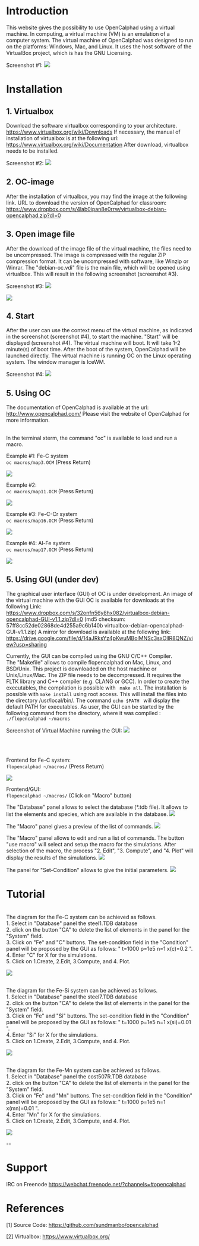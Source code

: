 

# Introduction
This website gives the possibility to use OpenCalphad using a virtual machine. In computing, a virtual machine (VM) is an emulation of a computer system.  The virtual machine of OpenCalphad was designed to run on the platforms: Windows, Mac, and Linux. It uses the host software of the VirtualBox project, which is has the GNU Licensing. 

Screenshot #1: ![](https://raw.githubusercontent.com/lusamek/OpenCalphad/master/OC-Screen1.jpg)

# Installation
## 1. Virtualbox
Download the software virtualbox corresponding to your architecture. https://www.virtualbox.org/wiki/Downloads
If necessary, the manual of installation of virtualbox is at the following url: https://www.virtualbox.org/wiki/Documentation
After download, virtualbox needs to be installed.  

Screenshot #2:
![](https://raw.githubusercontent.com/lusamek/OpenCalphad/master/Guide-OC-VB-P01.jpg)




## 2. OC-image 
After the installation of virtualbox, you may find the image at the following link.
URL to download the version of OpenCalphad for classroom: https://www.dropbox.com/s/4lab0ipan8e0rrw/virtualbox-debian-opencalphad.zip?dl=0



## 3. Open image file
After the download of the image file of the virtual machine, the files need to be uncompressed. The image is compressed with the regular ZIP compression format. It can be uncompressed with software, like Winzip or Winrar. The "debian-oc.vdi" file is the main file, which will be opened using virtualbox. This will result in the following screenshot (screenshot #3). 

Screenshot #3:
![](https://raw.githubusercontent.com/lusamek/OpenCalphad/master/Guide-OC-VM-P01.jpg)

![](https://raw.githubusercontent.com/lusamek/OpenCalphad/master/vdi-image-explorer.png)




## 4. Start 
After the user can use the context menu of the virtual machine, as indicated in the screenshot (screenshot #4), to start the machine. "Start" will be displayed (screenshot #4). The virtual machine will boot. It will take 1-2 minute(s) of boot time. After the boot of the system, OpenCalphad will be launched directly. The virtual machine is running OC on the Linux operating system. The window manager is IceWM. 

Screenshot #4:
![](https://raw.githubusercontent.com/lusamek/OpenCalphad/master/Guide-OC-VM-P02.jpg)




## 5. Using OC
The documentation of OpenCalphad is available at the url: http://www.opencalphad.com/
Please visit the website of OpenCalphad for more information. 
<br/>
<br/>

In the terminal xterm, the command "oc" is available to load and run a macro. 

Example #1: Fe-C system <br/>
` oc macros/map3.OCM ` 
(Press Return)

![](https://raw.githubusercontent.com/lusamek/OpenCalphad/master/Example-OC6-Fe-C-map3.jpg)
<br/>


Example #2: <br/>
` oc macros/map11.OCM ` 
(Press Return)

![](https://raw.githubusercontent.com/lusamek/OpenCalphad/master/Example-OC6-Fe-C-map11.jpg)
<br/>


Example #3: Fe-C-Cr system <br/>
` oc macros/map16.OCM ` 
(Press Return)

![](https://raw.githubusercontent.com/lusamek/OpenCalphad/master/Example-OC6-map16.jpg)
<br/>



Example #4: Al-Fe system <br/>
` oc macros/map17.OCM ` 
(Press Return)

![](https://raw.githubusercontent.com/lusamek/OpenCalphad/master/Example-OC6-Fe-C-map17.jpg)
<br/>



## 5. Using GUI (under dev)

The graphical user interface (GUI) of OC is under development. An image of the virtual machine with the GUI OC is available for downloads at the following Link: <br/>
https://www.dropbox.com/s/32onfn56y8hx082/virtualbox-debian-opencalphad-GUI-v1.1.zip?dl=0 
(md5 checksum: 57ff8cc52de02868de4d255a9c6b140b virtualbox-debian-opencalphad-GUI-v1.1.zip)
A mirror for download is available at the following link: https://drive.google.com/file/d/14aJRksYz4pKwuMBolMNSc3sxOllR8QNZ/view?usp=sharing


Currently, the GUI can be compiled using the GNU C/C++ Compiler.  
The "Makefile" allows to compile flopencalphad on Mac, Linux, and BSD/Unix. 
This project is downloaded on the host machine or Unix/Linux/Mac. 
The ZIP file needs to be decompressed. It requires the FLTK library and C++ compiler (e.g. CLANG or GCC). 
In order to create the executables, the compilation is possible with ` make all`. 
The installation is possible with ` make install ` using root access. This will install the files into the directory /usr/local/bin/. The command `echo $PATH ` will display the default PATH for executables.  As user, the GUI can be started by the following command from the directory, where it was compiled : 
` ./flopencalphad ~/macros   ` 


Screenshot of Virtual Machine running the GUI:
![](https://raw.githubusercontent.com/lusamek/OpenCalphad/master/gui-vm-oc-screenshot-1.png)


<br/>
<br/>


Frontend for Fe-C system:<br/>
` flopencalphad ~/macros/ ` 
(Press Return) <br/>


![](https://raw.githubusercontent.com/lusamek/OpenCalphad/master/flopencalphad-2.png)
<br/>

Frontend/GUI: <br/>
` flopencalphad ~/macros/ ` 
(Click on "Macro" button) <br/>


The "Database" panel allows to select the database (*.tdb file). It allows to list the elements and species, which are available in the database.
![](https://raw.githubusercontent.com/lusamek/OpenCalphad/master/flopencalphad-3.png)

The "Macro" panel gives a preview of the list of commands.
![](https://raw.githubusercontent.com/lusamek/OpenCalphad/master/flopencalphad-8.png)

The "Macro" panel allows to edit and run a list of commands. The button "use macro" will select and setup the macro for the simulations. After selection of the macro, the process "2. Edit", "3. Compute", and "4. Plot" will display the results of the simulations. 
![](https://raw.githubusercontent.com/lusamek/OpenCalphad/master/flopencalphad-4.png)

The panel for "Set-Condition" allows to give the initial parameters.
![](https://raw.githubusercontent.com/lusamek/OpenCalphad/master/flopencalphad-5.png)


# Tutorial

<br/>
The diagram for the Fe-C system can be achieved as follows. <br/>
1. Select in "Database" panel the steel1.TDB database <br/>
2. click on the button "CA" to delete the list of elements in the panel for the "System" field. <br/>
3. Click on "Fe" and "C" buttons. The set-condition field in the "Condition" panel will be proposed by the GUI as follows: " t=1000 p=1e5 n=1 x(c)=0.2 ".<br/>
4. Enter "C" for X for the simulations. <br/>
5. Click on 1.Create, 2.Edit, 3.Compute, and 4. Plot. <br/>

![](https://raw.githubusercontent.com/lusamek/OpenCalphad/master/flopencalphad-5.png)
<br/>



<br/>
The diagram for the Fe-Si system can be achieved as follows. <br/>
1. Select in "Database" panel the steel7.TDB database <br/>
2. click on the button "CA" to delete the list of elements in the panel for the "System" field. <br/>
3. Click on "Fe" and "Si" buttons. The set-condition field in the "Condition" panel will be proposed by the GUI as follows: " t=1000 p=1e5 n=1 x(si)=0.01 ".<br/>
4. Enter "Si" for X for the simulations. <br/>
5. Click on 1.Create, 2.Edit, 3.Compute, and 4. Plot. <br/>

![](https://raw.githubusercontent.com/lusamek/OpenCalphad/master/flopencalphad-6.png)
<br/>

<br/>
The diagram for the Fe-Mn system can be achieved as follows. <br/>
1. Select in "Database" panel the cost507R.TDB database <br/>
2. click on the button "CA" to delete the list of elements in the panel for the "System" field. <br/>
3. Click on "Fe" and "Mn" buttons. The set-condition field in the "Condition" panel will be proposed by the GUI as follows: " t=1000 p=1e5 n=1 x(mn)=0.01 ".<br/>
4. Enter "Mn" for X for the simulations. <br/>
5. Click on 1.Create, 2.Edit, 3.Compute, and 4. Plot. <br/>

![](https://raw.githubusercontent.com/lusamek/OpenCalphad/master/flopencalphad-7.png)
<br/>



--
# Support 

IRC on Freenode
https://webchat.freenode.net/?channels=#opencalphad

# References

[1] Source Code: https://github.com/sundmanbo/opencalphad

[2] Virtualbox: https://www.virtualbox.org/

